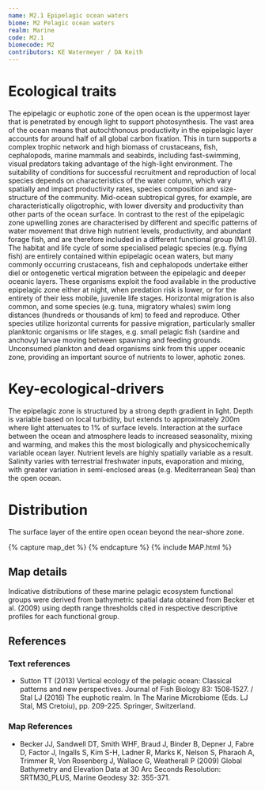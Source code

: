 ```yaml
---
name: M2.1 Epipelagic ocean waters
biome: M2 Pelagic ocean waters
realm: Marine
code: M2.1
biomecode: M2
contributors: KE Watermeyer / DA Keith
---
```


# Ecological traits

The epipelagic or euphotic zone of the open ocean is the uppermost layer that is penetrated by enough light to support photosynthesis. The vast area of the ocean means that autochthonous productivity in the epipelagic layer accounts for around half of all global carbon fixation. This in turn supports a complex trophic network and high biomass of crustaceans, fish, cephalopods, marine mammals and seabirds, including fast-swimming, visual predators taking advantage of the high-light environment. The suitability of conditions for successful recruitment and reproduction of local species depends on characteristics of the water column, which vary spatially and impact productivity rates, species composition and size-structure of the community. Mid-ocean subtropical gyres, for example, are characteristically oligotrophic, with lower diversity and productivity than other parts of the ocean surface. In contrast to the rest of the epipelagic zone upwelling zones are characterised by different and specific patterns of water movement that drive high nutrient levels, productivity, and abundant forage fish, and are therefore included in a different functional group (M1.9). The habitat and life cycle of some specialised pelagic species (e.g. flying fish) are entirely contained within epipelagic ocean waters, but many commonly occurring crustaceans, fish and cephalopods undertake either diel or ontogenetic vertical migration between the epipelagic and deeper oceanic layers. These organisms exploit the food available in the productive epipelagic zone either at night, when predation risk is lower, or for the entirety of their less mobile, juvenile life stages. Horizontal migration is also common, and some species (e.g. tuna, migratory whales) swim long distances (hundreds or thousands of km) to feed and reproduce. Other species utilize horizontal currents for passive migration, particularly smaller planktonic organisms or life stages, e.g. small pelagic fish (sardine and anchovy) larvae moving between spawning and feeding grounds. Unconsumed plankton and dead organisms sink from this upper oceanic zone, providing an important source of nutrients to lower, aphotic zones.

# Key-ecological-drivers

The epipelagic zone is structured by a strong depth gradient in light. Depth is variable based on local turbidity, but extends to approximately 200m where light attenuates to 1% of surface levels. Interaction at the surface between the ocean and atmosphere leads to increased seasonality, mixing and warming, and makes this the most biologically and physicochemically variable ocean layer. Nutrient levels are highly spatially variable as a result. Salinity varies with terrestrial freshwater inputs, evaporation and mixing, with greater variation in semi-enclosed areas (e.g. Mediterranean Sea) than the open ocean.

# Distribution

The surface layer of the entire open ocean beyond the near-shore zone.

{% capture map_det %}  {% endcapture %}
{% include MAP.html %}

## Map details

Indicative distributions of these marine pelagic ecosystem functional groups were derived from bathymetric spatial data obtained from Becker et al. (2009) using depth range thresholds cited in respective descriptive profiles for each functional group.

## References
### Text references
* Sutton TT (2013) Vertical ecology of the pelagic ocean: Classical patterns and new perspectives. Journal of Fish Biology 83: 1508‐1527. / Stal LJ (2016) The euphotic realm. In The Marine Microbiome (Eds. LJ Stal, MS Cretoiu), pp. 209-225. Springer, Switzerland.
### Map References
* Becker JJ, Sandwell DT, Smith WHF, Braud J, Binder B, Depner J, Fabre D, Factor J, Ingalls S, Kim S-H, Ladner R, Marks K, Nelson S, Pharaoh A, Trimmer R, Von Rosenberg J, Wallace G, Weatherall P (2009) Global Bathymetry and Elevation Data at 30 Arc Seconds Resolution: SRTM30_PLUS, Marine Geodesy 32: 355-371.
